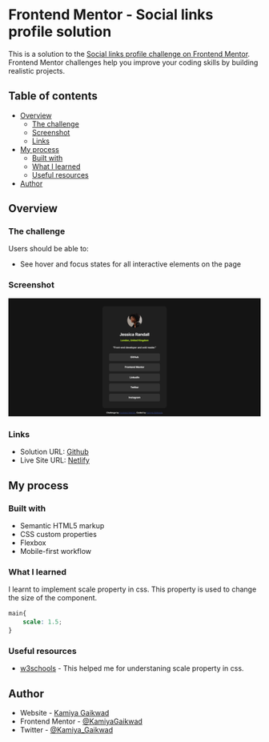 # Frontend Mentor - Social links profile solution

This is a solution to the [Social links profile challenge on Frontend Mentor](https://www.frontendmentor.io/challenges/social-links-profile-UG32l9m6dQ). Frontend Mentor challenges help you improve your coding skills by building realistic projects. 

## Table of contents

- [Overview](#overview)
  - [The challenge](#the-challenge)
  - [Screenshot](#screenshot)
  - [Links](#links)
- [My process](#my-process)
  - [Built with](#built-with)
  - [What I learned](#what-i-learned)
  - [Useful resources](#useful-resources)
- [Author](#author)

## Overview

### The challenge

Users should be able to:

- See hover and focus states for all interactive elements on the page

### Screenshot

![](./assets/images/snap.png)

### Links

- Solution URL: [Github](https://github.com/KamiyaGaikwad/Frontend-Mentor-Challenges/tree/main/social-links-profile-main)
- Live Site URL: [Netlify](https://frontend-social-links-profile-main.netlify.app/)

## My process

### Built with

- Semantic HTML5 markup
- CSS custom properties
- Flexbox
- Mobile-first workflow

### What I learned

I learnt to implement scale property in css. This property is used to change the size of the component.

```css
main{
    scale: 1.5;
}
```

### Useful resources

- [w3schools](https://www.w3schools.com/cssref/css_pr_scale.php) - This helped me for understaning scale property in css.

## Author

- Website - [Kamiya Gaikwad](https://www.your-site.com)
- Frontend Mentor - [@KamiyaGaikwad](https://www.frontendmentor.io/profile/KamiyaGaikwad)
- Twitter - [@Kamiya_Gaikwad](https://www.twitter.com/Kamiya_Gaikwad)
